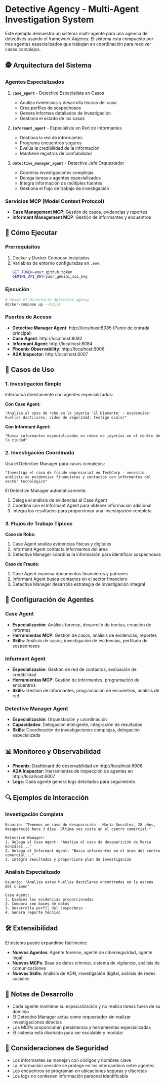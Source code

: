 # Detective Agency - Multi-Agent Investigation System

Este ejemplo demuestra un sistema multi-agente para una agencia de detectives usando el framework Aigency. El sistema está compuesto por tres agentes especializados que trabajan en coordinación para resolver casos complejos.

## 🕵️ Arquitectura del Sistema

### Agentes Especializados

1. **`case_agent`** - Detective Especialista en Casos
   - Analiza evidencias y desarrolla teorías del caso
   - Crea perfiles de sospechosos
   - Genera informes detallados de investigación
   - Gestiona el estado de los casos

2. **`informant_agent`** - Especialista en Red de Informantes
   - Gestiona la red de informantes
   - Programa encuentros seguros
   - Evalúa la credibilidad de la información
   - Mantiene registros de confiabilidad

3. **`detective_manager_agent`** - Detective Jefe Orquestador
   - Coordina investigaciones complejas
   - Delega tareas a agentes especializados
   - Integra información de múltiples fuentes
   - Gestiona el flujo de trabajo de investigación

### Servicios MCP (Model Context Protocol)

- **Case Management MCP**: Gestión de casos, evidencias y reportes
- **Informant Management MCP**: Gestión de informantes y encuentros

## 🚀 Cómo Ejecutar

### Prerrequisitos

1. Docker y Docker Compose instalados
2. Variables de entorno configuradas en `.env`:
   ```bash
   GIT_TOKEN=your_github_token
   GEMINI_API_KEY=your_gemini_api_key
   ```

### Ejecución

```bash
# Desde el directorio detective_agency
docker-compose up --build
```

### Puertos de Acceso

- **Detective Manager Agent**: http://localhost:8085 (Punto de entrada principal)
- **Case Agent**: http://localhost:8082
- **Informant Agent**: http://localhost:8084
- **Phoenix Observability**: http://localhost:6006
- **A2A Inspector**: http://localhost:6007

## 💼 Casos de Uso

### 1. Investigación Simple
Interactúa directamente con agentes especializados:

**Con Case Agent:**
```
"Analiza el caso de robo en la joyería 'El Diamante' - evidencias: huellas dactilares, video de seguridad, testigo ocular"
```

**Con Informant Agent:**
```
"Busca informantes especializados en robos de joyerías en el centro de la ciudad"
```

### 2. Investigación Coordinada
Usa el Detective Manager para casos complejos:

```
"Investiga el caso de fraude empresarial en TechCorp - necesito análisis de evidencias financieras y contactos con informantes del sector tecnológico"
```

El Detective Manager automáticamente:
1. Delega el análisis de evidencias al Case Agent
2. Coordina con el Informant Agent para obtener información adicional
3. Integra los resultados para proporcionar una investigación completa

### 3. Flujos de Trabajo Típicos

**Caso de Robo:**
1. Case Agent analiza evidencias físicas y digitales
2. Informant Agent contacta informantes del área
3. Detective Manager coordina la información para identificar sospechosos

**Caso de Fraude:**
1. Case Agent examina documentos financieros y patrones
2. Informant Agent busca contactos en el sector financiero
3. Detective Manager desarrolla estrategia de investigación integral

## 🔧 Configuración de Agentes

### Case Agent
- **Especialización**: Análisis forense, desarrollo de teorías, creación de informes
- **Herramientas MCP**: Gestión de casos, análisis de evidencias, reportes
- **Skills**: Análisis de casos, investigación de evidencias, perfilado de sospechosos

### Informant Agent
- **Especialización**: Gestión de red de contactos, evaluación de credibilidad
- **Herramientas MCP**: Gestión de informantes, programación de encuentros
- **Skills**: Gestión de informantes, programación de encuentros, análisis de red

### Detective Manager Agent
- **Especialización**: Orquestación y coordinación
- **Capacidades**: Delegación inteligente, integración de resultados
- **Skills**: Coordinación de investigaciones complejas, delegación especializada

## 📊 Monitoreo y Observabilidad

- **Phoenix**: Dashboard de observabilidad en http://localhost:6006
- **A2A Inspector**: Herramientas de inspección de agentes en http://localhost:6007
- **Logs**: Cada agente genera logs detallados para seguimiento

## 🔍 Ejemplos de Interacción

### Investigación Completa
```
Usuario: "Tenemos un caso de desaparición - María González, 28 años, desapareció hace 3 días. Última vez vista en el centro comercial."

Detective Manager:
1. Delega al Case Agent: "Analiza el caso de desaparición de María González..."
2. Delega al Informant Agent: "Busca informantes en el área del centro comercial..."
3. Integra resultados y proporciona plan de investigación
```

### Análisis Especializado
```
Usuario: "Analiza estas huellas dactilares encontradas en la escena del crimen"

Case Agent:
1. Examina las evidencias proporcionadas
2. Compara con bases de datos
3. Desarrolla perfil del sospechoso
4. Genera reporte técnico
```

## 🛠️ Extensibilidad

El sistema puede expandirse fácilmente:

- **Nuevos Agentes**: Agente forense, agente de ciberseguridad, agente legal
- **Nuevos MCPs**: Base de datos criminal, sistema de vigilancia, análisis de comunicaciones
- **Nuevas Skills**: Análisis de ADN, investigación digital, análisis de redes sociales

## 📝 Notas de Desarrollo

- Cada agente mantiene su especialización y no realiza tareas fuera de su dominio
- El Detective Manager actúa como orquestador sin realizar investigaciones directas
- Los MCPs proporcionan persistencia y herramientas especializadas
- El sistema está diseñado para ser escalable y modular

## 🔐 Consideraciones de Seguridad

- Los informantes se manejan con códigos y nombres clave
- La información sensible se protege en los intercambios entre agentes
- Los encuentros se programan en ubicaciones seguras y discretas
- Los logs no contienen información personal identificable
